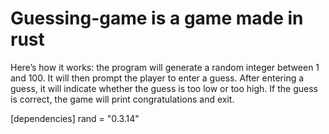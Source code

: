 # Guessing-game is a game made in rust 
 Here’s how it works: the program will generate a random
 integer between 1 and 100. It will then prompt the player to enter a
 guess. After entering a guess, it will indicate whether the guess is too
 low or too high. If the guess is correct, the game will print congratulations and exit.

[dependencies]
rand = "0.3.14"
